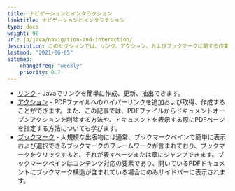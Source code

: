 ```yaml
---
title: ナビゲーションとインタラクション
linktitle: ナビゲーションとインタラクション
type: docs
weight: 90
url: ja/java/navigation-and-interaction/
description: このセクションでは、リンク、アクション、およびブックマークに関する作業の機能について説明します。
lastmod: "2021-06-05"
sitemap:
    changefreq: "weekly"
    priority: 0.7
---
```


- [リンク](/pdf/java/links/) - Javaでリンクを簡単に作成、更新、抽出できます。
- [アクション](/pdf/java/actions/) - PDFファイルへのハイパーリンクを追加および取得、作成することができます。また、この記事では、PDFファイルからドキュメントオープンアクションを削除する方法や、ドキュメントを表示する際にPDFページを指定する方法についても学びます。
- [ブックマーク](/pdf/java/bookmarks/) - 大規模な出版物には通常、ブックマークペインで簡単に表示および選択できるブックマークのフレームワークが含まれており、ブックマークをクリックすると、それが表すページまたは章にジャンプできます。ブックマークペインはコンテンツ対応の要素であり、開いているPDFドキュメントにブックマーク構造が含まれている場合にのみサイドバーに表示されます。